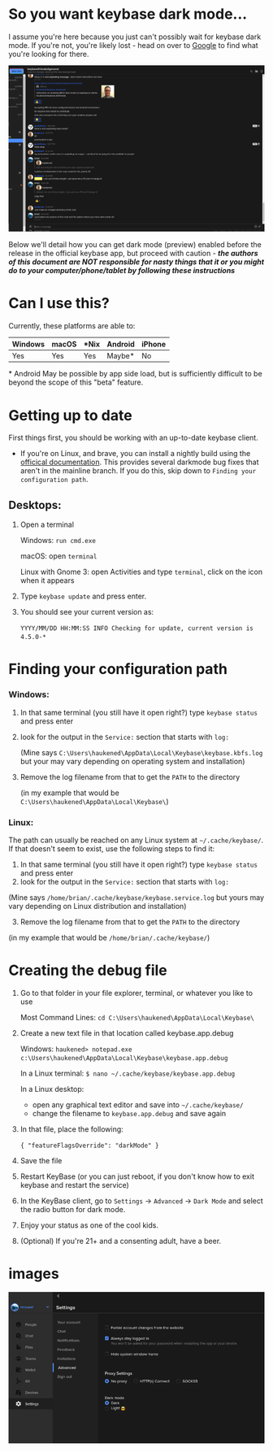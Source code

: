 # So you want keybase dark mode...

I assume you're here because you just can't possibly wait for keybase dark mode.  If you're not, you're likely lost - head on over to [Google](https://google.com) to find what you're looking for there.

![darkmode chat](images/keybaseDarkmode02.png)

Below we'll detail how you can get dark mode (preview) enabled before the release in the official keybase app, but proceed with caution - ***the authors of this document are NOT responsible for nasty things that it or you might do to your computer/phone/tablet by following these instructions***

# Can I use this?
Currently, these platforms are able to:

| Windows | macOS | \*Nix | Android | iPhone |
|---------|-------|-------|---------|--------|
|   Yes   |  Yes  |  Yes  |   Maybe\*   |   No   |

\* Android May be possible by app side load, but is sufficiently difficult to be beyond the scope of this "beta" feature. 

# Getting up to date
First things first, you should be working with an up-to-date keybase client.

   - If you're on Linux, and brave, you can install a nightly build using the [officical documentation](https://keybase.io/docs/linux-user-guide#nightly-builds). This provides several darkmode bug fixes that aren't in the mainline branch.  If you do this, skip down to `Finding your configuration path`.

## Desktops:

1) Open a terminal

   Windows: `run cmd.exe`

   macOS: open `terminal`
   
   Linux with Gnome 3: open Activities and type `terminal`, click on the icon when it appears

2) Type `keybase update` and press enter.
3) You should see your current version as:

   `YYYY/MM/DD HH:MM:SS INFO Checking for update, current version is 4.5.0-*`

# Finding your configuration path

### Windows:
1) In that same terminal (you still have it open right?) type `keybase status` and press enter
2) look for the output in the `Service:` section that starts with `log:`

   (Mine says `C:\Users\haukened\AppData\Local\Keybase\keybase.kbfs.log` but your may vary depending on operating system and installation)
   
3) Remove the log filename from that to get the `PATH` to the directory

   (in my example that would be `C:\Users\haukened\AppData\Local\Keybase\`)
### Linux:
The path can usually be reached on any Linux system at `~/.cache/keybase/`. If that doesn't seem to exist, use the following steps to find it:
1) In that same terminal (you still have it open right?) type `keybase status` and press enter
2) look for the output in the `Service:` section that starts with `log:`

  (Mine says `/home/brian/.cache/keybase/keybase.service.log` but yours may vary depending on Linux distribution and installation)
  
3) Remove the log filename from that to get the `PATH` to the directory

  (in my example that would be `/home/brian/.cache/keybase/`)


# Creating the debug file
1) Go to that folder in your file explorer, terminal, or whatever you like to use

   Most Command Lines: `cd C:\Users\haukened\AppData\Local\Keybase\`
   
2) Create a new text file in that location called keybase.app.debug

   Windows: `haukened> notepad.exe c:\Users\haukened\AppData\Local\Keybase\keybase.app.debug`
   
   In a Linux terminal: `$ nano ~/.cache/keybase/keybase.app.debug`
   
   In a Linux desktop:
   
   - open any graphical text editor and save into `~/.cache/keybase/`
   - change the filename to `keybase.app.debug` and save again
   
3) In that file, place the following:

   `{ "featureFlagsOverride": "darkMode" }`

4) Save the file
5) Restart KeyBase (or you can just reboot, if you don't know how to exit keybase and restart the service)
6) In the KeyBase client, go to `Settings` -> `Advanced` -> `Dark Mode` and select the radio button for dark mode.
7) Enjoy your status as one of the cool kids.
8) (Optional) If you're 21+ and a consenting adult, have a beer.


# images

![darkmode in menu](images/keybaseDarkmode01.png)
